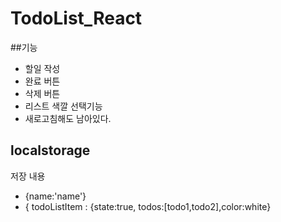 # TodoList_React

##기능

- 할일 작성
- 완료 버튼
- 삭제 버튼
- 리스트 색깔 선택기능
- 새로고침해도 남아있다.

## localstorage

저장 내용

- {name:'name'}
- { todoListItem : {state:true, todos:[todo1,todo2],color:white}
